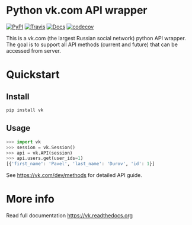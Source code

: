 Python vk.com API wrapper
=========================

[![PyPI](https://img.shields.io/pypi/pyversions/vk.svg)](https://pypi.org/project/vk/ "Latest version on PyPI")
[![Travis](https://travis-ci.com/voronind/vk.svg?branch=master)](https://travis-ci.com/voronind/vk "Travis CI")
[![Docs](https://readthedocs.org/projects/vk/badge/?version=stable)](https://vk.readthedocs.io/en/latest/ "Read the docs")
[![codecov](https://codecov.io/gh/voronind/vk/branch/master/graph/badge.svg)](https://codecov.io/gh/voronind/vk "Coverage")

This is a vk.com (the largest Russian social network)
python API wrapper. The goal is to support all API methods (current and future)
that can be accessed from server.

Quickstart
==========

Install
-------

```console
pip install vk
```

Usage
-----

```python
>>> import vk
>>> session = vk.Session()
>>> api = vk.API(session)
>>> api.users.get(user_ids=1)
[{'first_name': 'Pavel', 'last_name': 'Durov', 'id': 1}]
```

See https://vk.com/dev/methods for detailed API guide.

More info
=========

Read full documentation https://vk.readthedocs.org

